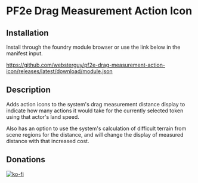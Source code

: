 # PF2e Drag Measurement Action Icon
## Installation

Install through the foundry module browser or use the link below in the manifest input.

https://github.com/websterguy/pf2e-drag-measurement-action-icon/releases/latest/download/module.json

## Description

Adds action icons to the system's drag measurement distance display to indicate how many actions it would take for the currently selected token using that actor's land speed.

Also has an option to use the system's calculation of difficult terrain from scene regions for the distance, and will change the display of measured distance with that increased cost.

## Donations

[![ko-fi](https://ko-fi.com/img/githubbutton_sm.svg)](https://ko-fi.com/Y8Y5TH8DM)
